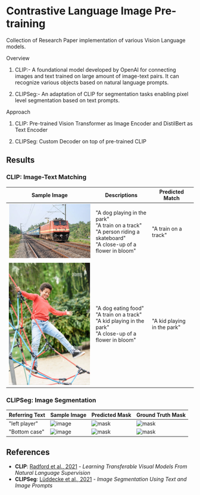 # Contrastive Language Image Pre-training

Collection of Research Paper implementation of various Vision Language models.

Overview

1. CLIP:- A foundational model developed by OpenAI for connecting images and text trained on large amount of image-text pairs. It can recognize various objects based on natural language prompts.

2. CLIPSeg:- An adaptation of CLIP for segmentation tasks enabling pixel level segmentation based on text prompts.

Approach

1. CLIP: 
        Pre-trained Vision Transformer as Image Encoder and DistilBert as Text Encoder


2. CLIPSeg: 
        Custom Decoder on top of pre-trained CLIP




## Results

### CLIP: Image-Text Matching

| Sample Image            | Descriptions                                                                                                   | Predicted Match                    |
|-------------------------|---------------------------------------------------------------------------------------------------------------|-------------------------------|
| ![image](Images/CLIP/1.png) | "A dog playing in the park" <br> "A train on a track" <br> "A person riding a skateboard" <br> "A close-up of a flower in bloom"|"A train on a track"         |
| ![image](Images/CLIP/2.png) | "A dog eating food"<br> "A train on a track" <br> "A kid playing in the park" <br> "A close-up of a flower in bloom" |"A kid playing in the park"         |


### CLIPSeg: Image Segmentation

| Referring Text         | Sample Image            | Predicted Mask          | Ground Truth Mask      |
|------------------------|-------------------------|-------------------------|------------------------|
| "left player" | ![image](Images/CLIPSeg/Img1.png) | ![mask](Images/CLIPSeg/Pred1.png) | ![mask](Images/CLIPSeg/True1.png) |
| "Bottom case"     | ![image](Images/CLIPSeg/Img2.png) | ![mask](Images/CLIPSeg/Pred2.png) | ![mask](Images/CLIPSeg/True2.png) |


## References

- **CLIP**: [Radford et al., 2021](https://arxiv.org/pdf/2103.00020) - *Learning Transferable Visual Models From Natural Language Supervision*
- **CLIPSeg**: [Lüddecke et al., 2021](https://arxiv.org/pdf/2112.10003) - *Image Segmentation Using Text and Image Prompts*

